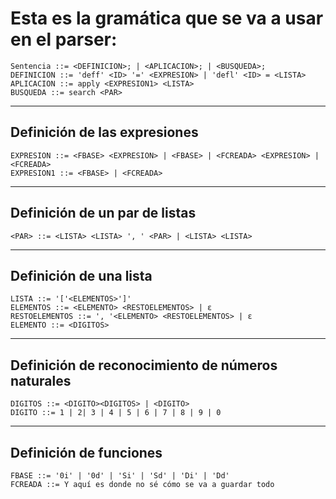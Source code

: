 # Esta es la gramática que se va a usar en el parser:
```
Sentencia ::= <DEFINICION>; | <APLICACION>; | <BUSQUEDA>;
DEFINICION ::= 'deff' <ID> '=' <EXPRESION> | 'defl' <ID> = <LISTA>
APLICACION ::= apply <EXPRESION1> <LISTA>
BUSQUEDA ::= search <PAR>
```
---
## Definición de las expresiones
```
EXPRESION ::= <FBASE> <EXPRESION> | <FBASE> | <FCREADA> <EXPRESION> | <FCREADA>
EXPRESION1 ::= <FBASE> | <FCREADA>
```
---
## Definición de un par de listas
```
<PAR> ::= <LISTA> <LISTA> ', ' <PAR> | <LISTA> <LISTA>
```
---
## Definición de una lista
```
LISTA ::= '['<ELEMENTOS>']'
ELEMENTOS ::= <ELEMENTO> <RESTOELEMENTOS> | ε
RESTOELEMENTOS ::= ', '<ELEMENTO> <RESTOELEMENTOS> | ε
ELEMENTO ::= <DIGITOS>
```
---
## Definición de reconocimiento de números naturales
```
DIGITOS ::= <DIGITO><DIGITOS> | <DIGITO>
DIGITO ::= 1 | 2| 3 | 4 | 5 | 6 | 7 | 8 | 9 | 0
```
---
## Definición de funciones
```
FBASE ::= '0i' | '0d' | 'Si' | 'Sd' | 'Di' | 'Dd'
FCREADA ::= Y aquí es donde no sé cómo se va a guardar todo
```